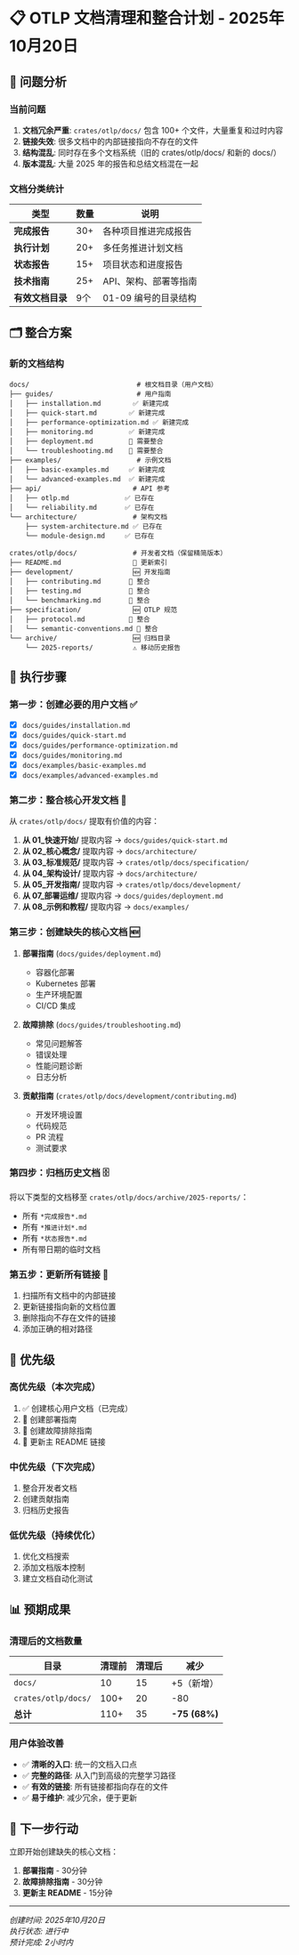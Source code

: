 # 📋 OTLP 文档清理和整合计划 - 2025年10月20日

## 🎯 问题分析

### 当前问题

1. **文档冗余严重**: `crates/otlp/docs/` 包含 100+ 个文件，大量重复和过时内容
2. **链接失效**: 很多文档中的内部链接指向不存在的文件
3. **结构混乱**: 同时存在多个文档系统（旧的 crates/otlp/docs/ 和新的 docs/）
4. **版本混乱**: 大量 2025 年的报告和总结文档混在一起

### 文档分类统计

| 类型 | 数量 | 说明 |
|------|------|------|
| **完成报告** | 30+ | 各种项目推进完成报告 |
| **执行计划** | 20+ | 多任务推进计划文档 |
| **状态报告** | 15+ | 项目状态和进度报告 |
| **技术指南** | 25+ | API、架构、部署等指南 |
| **有效文档目录** | 9个 | 01-09 编号的目录结构 |

## 🗂️ 整合方案

### 新的文档结构

```text
docs/                           # 根文档目录（用户文档）
├── guides/                     # 用户指南
│   ├── installation.md        ✅ 新建完成
│   ├── quick-start.md        ✅ 新建完成
│   ├── performance-optimization.md ✅ 新建完成
│   ├── monitoring.md         ✅ 新建完成
│   ├── deployment.md         🔄 需要整合
│   └── troubleshooting.md    🔄 需要整合
├── examples/                   # 示例文档
│   ├── basic-examples.md     ✅ 新建完成
│   └── advanced-examples.md  ✅ 新建完成
├── api/                       # API 参考
│   ├── otlp.md              ✅ 已存在
│   └── reliability.md       ✅ 已存在
└── architecture/              # 架构文档
    ├── system-architecture.md ✅ 已存在
    └── module-design.md     ✅ 已存在

crates/otlp/docs/              # 开发者文档（保留精简版本）
├── README.md                  🔄 更新索引
├── development/               🆕 开发指南
│   ├── contributing.md       🔄 整合
│   ├── testing.md            🔄 整合
│   └── benchmarking.md       🔄 整合
├── specification/             🆕 OTLP 规范
│   ├── protocol.md           🔄 整合
│   └── semantic-conventions.md 🔄 整合
└── archive/                   🆕 归档目录
    └── 2025-reports/          ⚠️ 移动历史报告
```

## 📝 执行步骤

### 第一步：创建必要的用户文档 ✅

- [x] `docs/guides/installation.md`
- [x] `docs/guides/quick-start.md`
- [x] `docs/guides/performance-optimization.md`
- [x] `docs/guides/monitoring.md`
- [x] `docs/examples/basic-examples.md`
- [x] `docs/examples/advanced-examples.md`

### 第二步：整合核心开发文档 🔄

从 `crates/otlp/docs/` 提取有价值的内容：

1. **从 01_快速开始/** 提取内容 → `docs/guides/quick-start.md`
2. **从 02_核心概念/** 提取内容 → `docs/architecture/`
3. **从 03_标准规范/** 提取内容 → `crates/otlp/docs/specification/`
4. **从 04_架构设计/** 提取内容 → `docs/architecture/`
5. **从 05_开发指南/** 提取内容 → `crates/otlp/docs/development/`
6. **从 07_部署运维/** 提取内容 → `docs/guides/deployment.md`
7. **从 08_示例和教程/** 提取内容 → `docs/examples/`

### 第三步：创建缺失的核心文档 🆕

1. **部署指南** (`docs/guides/deployment.md`)
   - 容器化部署
   - Kubernetes 部署
   - 生产环境配置
   - CI/CD 集成

2. **故障排除** (`docs/guides/troubleshooting.md`)
   - 常见问题解答
   - 错误处理
   - 性能问题诊断
   - 日志分析

3. **贡献指南** (`crates/otlp/docs/development/contributing.md`)
   - 开发环境设置
   - 代码规范
   - PR 流程
   - 测试要求

### 第四步：归档历史文档 🗄️

将以下类型的文档移至 `crates/otlp/docs/archive/2025-reports/`：

- 所有 `*完成报告*.md`
- 所有 `*推进计划*.md`
- 所有 `*状态报告*.md`
- 所有带日期的临时文档

### 第五步：更新所有链接 🔗

1. 扫描所有文档中的内部链接
2. 更新链接指向新的文档位置
3. 删除指向不存在文件的链接
4. 添加正确的相对路径

## 🎯 优先级

### 高优先级（本次完成）

1. ✅ 创建核心用户文档（已完成）
2. 🔄 创建部署指南
3. 🔄 创建故障排除指南
4. 🔄 更新主 README 链接

### 中优先级（下次完成）

1. 整合开发者文档
2. 创建贡献指南
3. 归档历史报告

### 低优先级（持续优化）

1. 优化文档搜索
2. 添加文档版本控制
3. 建立文档自动化测试

## 📊 预期成果

### 清理后的文档数量

| 目录 | 清理前 | 清理后 | 减少 |
|------|--------|--------|------|
| `docs/` | 10 | 15 | +5（新增） |
| `crates/otlp/docs/` | 100+ | 20 | -80 |
| **总计** | 110+ | 35 | **-75 (68%)** |

### 用户体验改善

- ✅ **清晰的入口**: 统一的文档入口点
- ✅ **完整的路径**: 从入门到高级的完整学习路径
- ✅ **有效的链接**: 所有链接都指向存在的文件
- ✅ **易于维护**: 减少冗余，便于更新

## 🚀 下一步行动

立即开始创建缺失的核心文档：

1. **部署指南** - 30分钟
2. **故障排除指南** - 30分钟
3. **更新主 README** - 15分钟

---

*创建时间: 2025年10月20日*  
*执行状态: 进行中*  
*预计完成: 2小时内*
